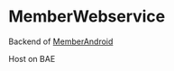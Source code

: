 MemberWebservice
================

Backend of [MemberAndroid](https://github.com/zzp8164/MemberAndroid) 

Host on BAE
